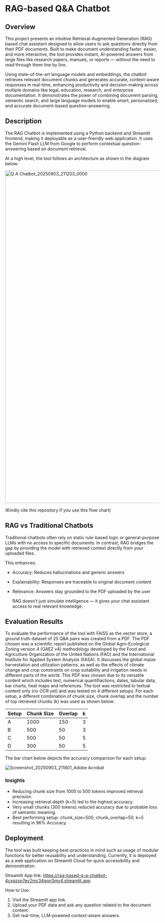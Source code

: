 # RAG-based Q&A Chatbot
## Overview
This project presents an intuitive Retrieval-Augmented Generation (RAG) based chat assistant designed to allow users to ask questions directly from their PDF documents. Built to make document understanding faster, easier, and more interactive, the tool provides instant, AI-powered answers from large files like research papers, manuals, or reports — without the need to read through them line by line.

Using state-of-the-art language models and embeddings, the chatbot retrieves relevant document chunks and generates accurate, context-aware responses in real-time, enhancing productivity and decision-making across multiple domains like legal, education, research, and enterprise documentation. It demonstrates the power of combining document parsing, semantic search, and large language models to enable smart, personalized, and accurate document-based question-answering.

## Description
The RAG Chatbot is implemented using a Python backend and Streamlit frontend, making it deployable as a user-friendly web application. It uses the Gemini Flash LLM from Google to perform contextual question-answering based on document retrieval.

At a high level, the tool follows an architecture as shown in the diagram below:

<img width="1920" height="1080" alt="Q A Chatbot_20250903_211203_0000" src="https://github.com/user-attachments/assets/40d4990c-ecce-4ff9-ae47-bc7c3e024f55" />


(Kindly cite this repository if you use this flow chart)

## RAG vs Traditional Chatbots
Traditional chatbots often rely on static rule-based logic or general-purpose LLMs with no access to specific documents. In contrast, RAG bridges the gap by providing the model with retrieved context directly from your uploaded files.

This enhances:

- Accuracy: Reduces hallucinations and generic answers
- Explainability: Responses are traceable to original document content
- Relevance: Answers stay grounded to the PDF uploaded by the user

  RAG doesn’t just simulate intelligence — it gives your chat assistant access to real relevant knowledge.

## Evaluation Results
To evaluate the performance of the tool with FAISS as the vector store, a ground truth dataset of 25 Q&A pairs was created from a PDF.
The PDF chosen was a scientific report published on the Global Agro-Ecological Zoning version 4 (GAEZ v4) methodology developed by the Food and Agriculture Organization of the United Nations (FAO) and the International Institute for Applied System Analysis (IIASA). It discusses the global maize harvestation and utilization patterns, as well as the effects of climate change and crop constraints on crop suitability and irrigation needs in different parts of the world. This PDF was chosen due to its versatile content which includes text, numerical quantifiactions, dates, tabular data, bar charts, heat maps and references. The tool was restricted to textual content only (no OCR yet) and was tested on 4 different setups. For each setup, a different combination of chunk size, chunk overlap and the number of top retrieved chunks (k) was used as shown below:

| Setup | Chunk Size | Overlap | k |
| ----- | ---------- | ------- | --|
| A     | 1000       | 150     | 3 |
| B     | 500        | 50      | 3 |
| C     | 500        | 50      | 5 |
| D     | 300        | 50      | 5 |

The bar chart below depicts the accuracy comparison for each setup:

![Screenshot_20250903_211801_Adobe Acrobat](https://github.com/user-attachments/assets/09034f10-455e-434d-a620-ad9443a297c5)



### Insights
- Reducing chunk size from 1000 to 500 tokens improved retrieval precision.
- Increasing retrieval depth (k=5) led to the highest accuracy.
- Very small chunks (300 tokens) reduced accuracy due to probable loss of semantic meaning.
- Best performing setup: chunk_size=500, chunk_overlap=50, k=5 resulting in 96% Accuracy.

## Deployment
The tool was built keeping best-practices in mind such as usage of modular functions for better reusability and understanding. Currently, it is deployed as a web application on Streamlit Cloud for quick accessibility and demonstration.

Streamlit App link: https://rag-based-q-a-chatbot-4csgzsn7ey2mc34gon3mv4.streamlit.app

How to Use:

1. Visit the Streamlit app link.
2. Upload your PDF data and ask any question related to the document content.
3. Get real-time, LLM-powered context-aware answers.
